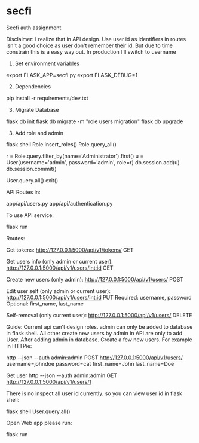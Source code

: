 # secfi
Secfi auth assignment 

Disclaimer: I realize that in API design. Use user id as identifiers in routes isn't a good choice as user don't remember their id.
But due to time constrain this is a easy way out. In production I'll switch to username


1. Set environment variables

export FLASK_APP=secfi.py
export FLASK_DEBUG=1

2. Dependencies 

pip install -r requirements/dev.txt

3. Migrate Database

flask db init
flask db migrate -m "role users migration"
flask db upgrade

3. Add role and admin

flask shell
Role.insert_roles()
Role.query_all()

r = Role.query.filter_by(name='Administrator').first()
u = User(username='admin', password='admin', role=r)
db.session.add(u)
db.session.commit()

User.query.all()
exit()


API Routes in:

app/api/users.py
app/api/authentication.py

To use API service:

flask run

Routes:

Get tokens:
http://127.0.0.1:5000/api/v1/tokens/             GET

Get users info (only admin or current user):
http://127.0.0.1:5000/api/v1/users/<int:id>      GET

Create new users (only admin):
http://127.0.0.1:5000/api/v1/users/              POST

Edit user self (only admin or current user):
http://127.0.0.1:5000/api/v1/users/<int:id>      PUT
Required: username, password
Optional: first_name, last_name

Self-removal (only current user):
http://127.0.0.1:5000/api/v1/users/              DELETE

Guide: 
Current api can't design roles. admin can only be added to database in flask shell. All other create new users by admin in API are only to add User.
After adding admin in database. Create a few new users. For example in HTTPie:

http --json --auth admin:admin POST http://127.0.0.1:5000/api/v1/users/ username=johndoe password=cat first_name=John last_name=Doe

Get user
http --json --auth admin:admin GET http://127.0.0.1:5000/api/v1/users/1 

There is no inspect all user id currently. so you can view user id in flask shell:

flask shell
User.query.all()

Open Web app please run:

flask run



